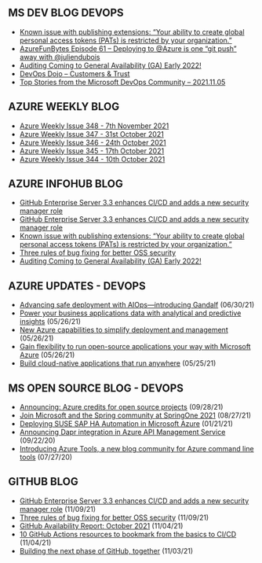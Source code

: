 ## MS DEV BLOG DEVOPS 

<!-- DEVBLOGDEVOPS:START -->
- [Known issue with publishing extensions: “Your ability to create global personal access tokens (PATs) is restricted by your organization.”](https://devblogs.microsoft.com/devops/issue-with-extension-publishing/)
- [AzureFunBytes Episode 61 – Deploying to @Azure is one “git push” away with @juliendubois](https://devblogs.microsoft.com/devops/azurefunbytes-episode-61-deploying-to-azure-is-one-git-push-away-with-juliendubois/)
- [Auditing Coming to General Availability (GA) Early 2022!](https://devblogs.microsoft.com/devops/auditing-coming-to-general-availability-ga-early-2022/)
- [DevOps Dojo – Customers & Trust](https://devblogs.microsoft.com/devops/devops-dojo-customers-trust/)
- [Top Stories from the Microsoft DevOps Community – 2021.11.05](https://devblogs.microsoft.com/devops/top-stories-from-the-microsoft-devops-community-2021-11-05/)
<!-- DEVBLOGDEVOPS:END -->


## AZURE WEEKLY BLOG

<!-- AZUREWEEKLY:START -->
- [Azure Weekly Issue 348 - 7th November 2021](https://azureweekly.info/issue-348.html)
- [Azure Weekly Issue 347 - 31st October 2021](https://azureweekly.info/issue-347.html)
- [Azure Weekly Issue 346 - 24th October 2021](https://azureweekly.info/issue-346.html)
- [Azure Weekly Issue 345 - 17th October 2021](https://azureweekly.info/issue-345.html)
- [Azure Weekly Issue 344 - 10th October 2021](https://azureweekly.info/issue-344.html)
<!-- AZUREWEEKLY:END -->

## AZURE INFOHUB BLOG 

<!-- AZUREINFOHUB:START -->
- [GitHub Enterprise Server 3.3 enhances CI/CD and adds a new security manager role](https://github.blog/2021-11-09-github-enterprise-server-3-3-enhances-ci-cd-and-adds-a-new-security-manager-role/)
- [GitHub Enterprise Server 3.3 enhances CI/CD and adds a new security manager role](https://github.blog/2021-11-09-github-enterprise-server-3-3-enhances-ci-cd-and-adds-a-new-security-manager-role/)
- [Known issue with publishing extensions: “Your ability to create global personal access tokens &lpar;PATs&rpar; is restricted by your organization.”](https://devblogs.microsoft.com/devops/issue-with-extension-publishing)
- [Three rules of bug fixing for better OSS security](https://github.blog/2021-11-09-three-rules-bug-fixing-better-oss-security/)
- [Auditing Coming to General Availability &lpar;GA&rpar; Early 2022!](https://devblogs.microsoft.com/devops/auditing-coming-to-general-availability-ga-early-2022)
<!-- AZUREINFOHUB:END -->


## AZURE UPDATES - DEVOPS 

<!-- AZUREUPDATES:START -->

 - [Advancing safe deployment with AIOps—introducing Gandalf](https://azure.microsoft.com/blog/advancing-safe-deployment-with-aiops-introducing-gandalf/) (06/30/21)
 - [Power your business applications data with analytical and predictive insights](https://azure.microsoft.com/blog/power-your-business-applications-data-with-analytical-and-predictive-insights/) (05/26/21)
 - [New Azure capabilities to simplify deployment and management](https://azure.microsoft.com/blog/new-azure-capabilities-to-simplify-deployment-and-management/) (05/26/21)
 - [Gain flexibility to run open-source applications your way with Microsoft Azure](https://azure.microsoft.com/blog/gain-flexibility-to-run-open-source-applications-your-way-with-microsoft-azure/) (05/26/21)
 - [Build cloud-native applications that run anywhere](https://azure.microsoft.com/blog/build-cloudnative-applications-that-run-anywhere/) (05/25/21)
<!-- AZUREUPDATES:END -->


## MS OPEN SOURCE BLOG - DEVOPS 

<!-- MSOPENSOURCEBLOG:START -->

 - [Announcing: Azure credits for open source projects](https://cloudblogs.microsoft.com/opensource/2021/09/28/announcing-azure-credits-for-open-source-projects/) (09/28/21)
 - [Join Microsoft and the Spring community at SpringOne 2021](https://cloudblogs.microsoft.com/opensource/2021/08/27/join-microsoft-and-the-spring-community-at-springone-2021/) (08/27/21)
 - [Deploying SUSE SAP HA Automation in Microsoft Azure](https://cloudblogs.microsoft.com/opensource/2021/01/21/deploying-suse-sap-ha-automation-in-microsoft-azure/) (01/21/21)
 - [Announcing Dapr integration in Azure API Management Service](https://cloudblogs.microsoft.com/opensource/2020/09/22/announcing-dapr-integration-azure-api-management-service-apim/) (09/22/20)
 - [Introducing Azure Tools, a new blog community for Azure command line tools](https://cloudblogs.microsoft.com/opensource/2020/07/27/introducing-azure-tools-new-tech-community-blog/) (07/27/20)
<!-- MSOPENSOURCEBLOG:END -->


## GITHUB BLOG


<!-- GITHUB:START -->

 - [GitHub Enterprise Server 3.3 enhances CI/CD and adds a new security manager role](https://github.blog/2021-11-09-github-enterprise-server-3-3-enhances-ci-cd-and-adds-a-new-security-manager-role/) (11/09/21)
 - [Three rules of bug fixing for better OSS security](https://github.blog/2021-11-09-three-rules-bug-fixing-better-oss-security/) (11/09/21)
 - [GitHub Availability Report: October 2021](https://github.blog/2021-11-04-github-availability-report-october-2021/) (11/04/21)
 - [10 GitHub Actions resources to bookmark from the basics to CI/CD](https://github.blog/2021-11-04-10-github-actions-resources-basics-ci-cd/) (11/04/21)
 - [Building the next phase of GitHub, together](https://github.blog/2021-11-03-building-the-next-phase-of-github-together/) (11/03/21)
<!-- GITHUB:END -->

